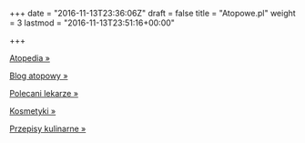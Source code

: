 +++
date = "2016-11-13T23:36:06Z"
draft = false
title = "Atopowe.pl"
weight = 3
lastmod = "2016-11-13T23:51:16+00:00"

+++

<a class="btn btn-default btn-lg" href="/atopedia/"
   title="Encyklopedia atopowego zapalenia skóry">Atopedia &raquo;</a>

<a class="btn btn-default btn-lg" href="/post/">Blog atopowy &raquo;</a>

<a class="btn btn-default btn-lg" href="/atopedia/polecani-lekarze/">Polecani lekarze &raquo;</a>

<a class="btn btn-default btn-lg" href="/kosmetyk/">Kosmetyki &raquo;</a>

<a class="btn btn-default btn-lg" href="/przepis/">Przepisy kulinarne &raquo;</a>

